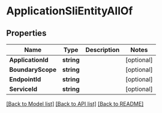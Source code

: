 # ApplicationSliEntityAllOf

## Properties

Name | Type | Description | Notes
------------ | ------------- | ------------- | -------------
**ApplicationId** | **string** |  | [optional] 
**BoundaryScope** | **string** |  | [optional] 
**EndpointId** | **string** |  | [optional] 
**ServiceId** | **string** |  | [optional] 

[[Back to Model list]](../README.md#documentation-for-models) [[Back to API list]](../README.md#documentation-for-api-endpoints) [[Back to README]](../README.md)


